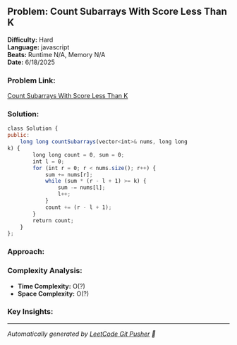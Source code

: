 ## Problem: Count Subarrays With Score Less Than K
**Difficulty:** Hard  
**Language:** javascript  
**Beats:** Runtime N/A, Memory N/A  
**Date:** 6/18/2025

### Problem Link:
[Count Subarrays With Score Less Than K](https://leetcode.com/problems/count-subarrays-with-score-less-than-k/description/)

### Solution:
```js
class Solution {
public:
    long long countSubarrays(vector<int>& nums, long long 
k) {
        long long count = 0, sum = 0;
        int l = 0;
        for (int r = 0; r < nums.size(); r++) {
            sum += nums[r];
            while (sum * (r - l + 1) >= k) {
                sum -= nums[l];
                l++;
            }
            count += (r - l + 1);
        }
        return count;
    }
};
```

### Approach:
<!-- Add your approach explanation here -->

### Complexity Analysis:
- **Time Complexity:** O(?)
- **Space Complexity:** O(?)

### Key Insights:
<!-- Add key insights or lessons learned -->



---
*Automatically generated by [LeetCode Git Pusher](https://github.com) 🚀*

